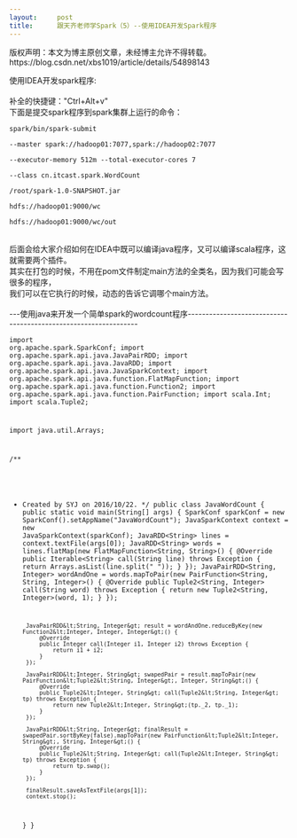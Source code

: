```yaml
---
layout:     post
title:      跟天齐老师学Spark（5）--使用IDEA开发Spark程序
---
```

<div id="article_content" class="article_content clearfix csdn-tracking-statistics" data-pid="blog" data-mod="popu_307" data-dsm="post">
								<div class="article-copyright">
					版权声明：本文为博主原创文章，未经博主允许不得转载。					https://blog.csdn.net/xbs1019/article/details/54898143				</div>
								            <link rel="stylesheet" href="https://csdnimg.cn/release/phoenix/template/css/ck_htmledit_views-f76675cdea.css">
						<div class="htmledit_views" id="content_views">
                
使用IDEA开发spark程序:<br><br>
补全的快捷键："Ctrl+Alt+v"<br>
下面是提交spark程序到spark集群上运行的命令：<br><pre><code class="language-python">spark/bin/spark-submit \
--master spark://hadoop01:7077,spark://hadoop02:7077 \
--executor-memory 512m --total-executor-cores 7 \
--class cn.itcast.spark.WordCount \
/root/spark-1.0-SNAPSHOT.jar \
hdfs://hadoop01:9000/wc \
hdfs://hadoop01:9000/wc/out</code></pre><br>
后面会给大家介绍如何在IDEA中既可以编译java程序，又可以编译scala程序，这就需要两个插件。<br>
其实在打包的时候，不用在pom文件制定main方法的全类名，因为我们可能会写很多的程序，<br>
我们可以在它执行的时候，动态的告诉它调哪个main方法。<br><br>
---使用java来开发一个简单spark的wordcount程序----------------------------------------------------------------<br><pre><code class="language-plain">import org.apache.spark.SparkConf;
import org.apache.spark.api.java.JavaPairRDD;
import org.apache.spark.api.java.JavaRDD;
import org.apache.spark.api.java.JavaSparkContext;
import org.apache.spark.api.java.function.FlatMapFunction;
import org.apache.spark.api.java.function.Function2;
import org.apache.spark.api.java.function.PairFunction;
import scala.Int;
import scala.Tuple2;

import java.util.Arrays;

/**
 * Created by SYJ on 2016/10/22.
 */
public class JavaWordCount {
    public static void main(String[] args) {
        SparkConf sparkConf = new SparkConf().setAppName("JavaWordCount");
        JavaSparkContext context = new JavaSparkContext(sparkConf);
        JavaRDD&lt;String&gt; lines = context.textFile(args[0]);
        JavaRDD&lt;String&gt; words = lines.flatMap(new FlatMapFunction&lt;String, String&gt;() {
            @Override
            public Iterable&lt;String&gt; call(String line) throws Exception {
                return Arrays.asList(line.split(" "));
            }
        });
        JavaPairRDD&lt;String, Integer&gt; wordAndOne = words.mapToPair(new PairFunction&lt;String, String, Integer&gt;() {
            @Override
            public Tuple2&lt;String, Integer&gt; call(String word) throws Exception {
                return new Tuple2&lt;String, Integer&gt;(word, 1);
            }
        });

        JavaPairRDD&lt;String, Integer&gt; result = wordAndOne.reduceByKey(new Function2&lt;Integer, Integer, Integer&gt;() {
            @Override
            public Integer call(Integer i1, Integer i2) throws Exception {
                return i1 + i2;
            }
        });

        JavaPairRDD&lt;Integer, String&gt; swapedPair = result.mapToPair(new PairFunction&lt;Tuple2&lt;String, Integer&gt;, Integer, String&gt;() {
            @Override
            public Tuple2&lt;Integer, String&gt; call(Tuple2&lt;String, Integer&gt; tp) throws Exception {
                return new Tuple2&lt;Integer, String&gt;(tp._2, tp._1);
            }
        });

        JavaPairRDD&lt;String, Integer&gt; finalResult = swapedPair.sortByKey(false).mapToPair(new PairFunction&lt;Tuple2&lt;Integer, String&gt;, String, Integer&gt;() {
            @Override
            public Tuple2&lt;String, Integer&gt; call(Tuple2&lt;Integer, String&gt; tp) throws Exception {
                return tp.swap();
            }
        });

        finalResult.saveAsTextFile(args[1]);
        context.stop();
    }
}</code></pre><br><br>            </div>
                </div>